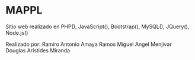 # MAPPL

Sitio web realizado en PHP(), JavaScript(), Bootstrap(), MySQL(), JQuery(), Node.js()

Realizado por: Ramiro Antonio Amaya Ramos
               Miguel Angel Menjivar
               Douglas Aristides Miranda
